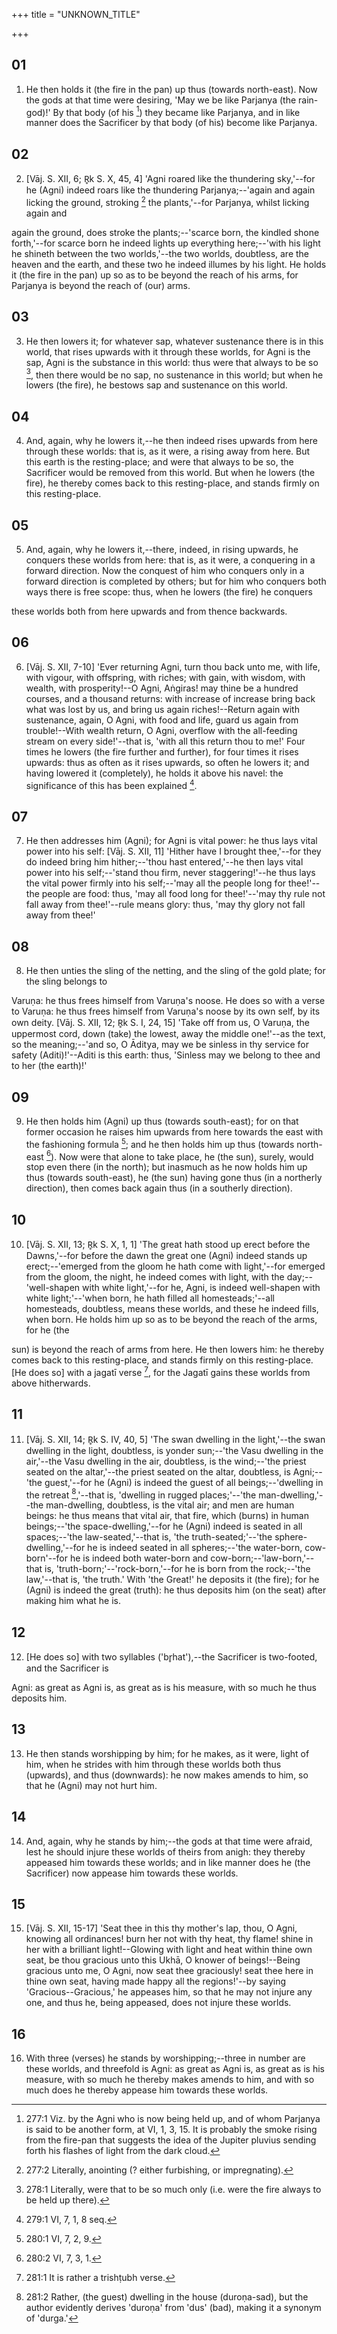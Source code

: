 +++
title = "UNKNOWN_TITLE"

+++


## 01
1. He then holds it (the fire in the pan) up thus (towards north-east). Now the gods at that time were desiring, 'May we be like Parjanya (the rain-god)!' By that body (of his [^egg_528]) they became like Parjanya, and in like manner does the Sacrificer by that body (of his) become like Parjanya.

[^egg_528]: 277:1 Viz. by the Agni who is now being held up, and of whom Parjanya is said to be another form, at VI, 1, 3, 15. It is probably the smoke rising from the fire-pan that suggests the idea of the Jupiter pluvius sending forth his flashes of light from the dark cloud.

## 02
2. [Vāj. S. XII, 6; R̥k S. X, 45, 4] 'Agni roared like the thundering sky,'--for he (Agni) indeed roars like the thundering Parjanya;--'again and again licking the ground, stroking [^egg_529] the plants,'--for Parjanya, whilst licking again and

[^egg_529]: 277:2 Literally, anointing (? either furbishing, or impregnating).

again the ground, does stroke the plants;--'scarce born, the kindled shone forth,'--for scarce born he indeed lights up everything here;--'with his light he shineth between the two worlds,'--the two worlds, doubtless, are the heaven and the earth, and these two he indeed illumes by his light. He holds it (the fire in the pan) up so as to be beyond the reach of his arms, for Parjanya is beyond the reach of (our) arms.

## 03
3. He then lowers it; for whatever sap, whatever sustenance there is in this world, that rises upwards with it through these worlds, for Agni is the sap, Agni is the substance in this world: thus were that always to be so [^egg_530], then there would be no sap, no sustenance in this world; but when he lowers (the fire), he bestows sap and sustenance on this world.

[^egg_530]: 278:1 Literally, were that to be so much only (i.e. were the fire always to be held up there).

## 04
4. And, again, why he lowers it,--he then indeed rises upwards from here through these worlds: that is, as it were, a rising away from here. But this earth is the resting-place; and were that always to be so, the Sacrificer would be removed from this world. But when he lowers (the fire), he thereby comes back to this resting-place, and stands firmly on this resting-place.

## 05
5. And, again, why he lowers it,--there, indeed, in rising upwards, he conquers these worlds from here: that is, as it were, a conquering in a forward direction. Now the conquest of him who conquers only in a forward direction is completed by others; but for him who conquers both ways there is free scope: thus, when he lowers (the fire) he conquers

these worlds both from here upwards and from thence backwards.

## 06
6. [Vāj. S. XII, 7-10] 'Ever returning Agni, turn thou back unto me, with life, with vigour, with offspring, with riches; with gain, with wisdom, with wealth, with prosperity!--O Agni, Aṅgiras! may thine be a hundred courses, and a thousand returns: with increase of increase bring back what was lost by us, and bring us again riches!--Return again with sustenance, again, O Agni, with food and life, guard us again from trouble!--With wealth return, O Agni, overflow with the all-feeding stream on every side!'--that is, 'with all this return thou to me!' Four times he lowers (the fire further and further), for four times it rises upwards: thus as often as it rises upwards, so often he lowers it; and having lowered it (completely), he holds it above his navel: the significance of this has been explained [^egg_531].

[^egg_531]: 279:1 VI, 7, 1, 8 seq.

## 07
7. He then addresses him (Agni); for Agni is vital power: he thus lays vital power into his self: [Vāj. S. XII, 11] 'Hither have I brought thee,'--for they do indeed bring him hither;--'thou hast entered,'--he then lays vital power into his self;--'stand thou firm, never staggering!'--he thus lays the vital power firmly into his self;--'may all the people long for thee!'--the people are food: thus, 'may all food long for thee!'--'may thy rule not fall away from thee!'--rule means glory: thus, 'may thy glory not fall away from thee!'

## 08
8. He then unties the sling of the netting, and the sling of the gold plate; for the sling belongs to

 Varuṇa: he thus frees himself from Varuṇa's noose. He does so with a verse to Varuṇa: he thus frees himself from Varuṇa's noose by its own self, by its own deity. [Vāj. S. XII, 12; R̥k S. I, 24, 15] 'Take off from us, O Varuṇa, the uppermost cord, down (take) the lowest, away the middle one!'--as the text, so the meaning;--'and so, O Āditya, may we be sinless in thy service for safety (Aditi)!'--Aditi is this earth: thus, 'Sinless may we belong to thee and to her (the earth)!'

## 09
9. He then holds him (Agni) up thus (towards south-east); for on that former occasion he raises him upwards from here towards the east with the fashioning formula [^egg_532]; and he then holds him up thus (towards north-east [^egg_533]). Now were that alone to take place, he (the sun), surely, would stop even there (in the north); but inasmuch as he now holds him up thus (towards south-east), he (the sun) having gone thus (in a northerly direction), then comes back again thus (in a southerly direction).

[^egg_532]: 280:1 VI, 7, 2, 9.

[^egg_533]: 280:2 VI, 7, 3, 1.

## 10
10. [Vāj. S. XII, 13; R̥k S. X, 1, 1] 'The great hath stood up erect before the Dawns,'--for before the dawn the great one (Agni) indeed stands up erect;--'emerged from the gloom he hath come with light,'--for emerged from the gloom, the night, he indeed comes with light, with the day;--'well-shapen with white light,'--for he, Agni, is indeed well-shapen with white light;'--'when born, he hath filled all homesteads;'--all homesteads, doubtless, means these worlds, and these he indeed fills, when born. He holds him up so as to be beyond the reach of the arms, for he (the

sun) is beyond the reach of arms from here. He then lowers him: he thereby comes back to this resting-place, and stands firmly on this resting-place. [He does so] with a jagatī verse [^egg_534], for the Jagatī gains these worlds from above hitherwards.

[^egg_534]: 281:1 It is rather a trishṭubh verse.

## 11
11. [Vāj. S. XII, 14; R̥k S. IV, 40, 5] 'The swan dwelling in the light,'--the swan dwelling in the light, doubtless, is yonder sun;--'the Vasu dwelling in the air,'--the Vasu dwelling in the air, doubtless, is the wind;--'the priest seated on the altar,'--the priest seated on the altar, doubtless, is Agni;--'the guest,'--for he (Agni) is indeed the guest of all beings;--'dwelling in the retreat [^egg_535],'--that is, 'dwelling in rugged places;'--'the man-dwelling,'--the man-dwelling, doubtless, is the vital air; and men are human beings: he thus means that vital air, that fire, which (burns) in human beings;--'the space-dwelling,'--for he (Agni) indeed is seated in all spaces;--'the law-seated,'--that is, 'the truth-seated;'--'the sphere-dwelling,'--for he is indeed seated in all spheres;--'the water-born, cow-born'--for he is indeed both water-born and cow-born;--'law-born,'--that is, 'truth-born;'--'rock-born,'--for he is born from the rock;--'the law,'--that is, 'the truth.' With 'the Great!' he deposits it (the fire); for he (Agni) is indeed the great (truth): he thus deposits him (on the seat) after making him what he is.

[^egg_535]: 281:2 Rather, (the guest) dwelling in the house (duroṇa-sad), but the author evidently derives 'duroṇa' from 'dus' (bad), making it a synonym of 'durga.'

## 12
12. [He does so] with two syllables ('br̥hat'),--the Sacrificer is two-footed, and the Sacrificer is

 Agni: as great as Agni is, as great as is his measure, with so much he thus deposits him.

## 13
13. He then stands worshipping by him; for he makes, as it were, light of him, when he strides with him through these worlds both thus (upwards), and thus (downwards): he now makes amends to him, so that he (Agni) may not hurt him.

## 14
14. And, again, why he stands by him;--the gods at that time were afraid, lest he should injure these worlds of theirs from anigh: they thereby appeased him towards these worlds; and in like manner does he (the Sacrificer) now appease him towards these worlds.

## 15
15. [Vāj. S. XII, 15-17] 'Seat thee in this thy mother's lap, thou, O Agni, knowing all ordinances! burn her not with thy heat, thy flame! shine in her with a brilliant light!--Glowing with light and heat within thine own seat, be thou gracious unto this Ukhā, O knower of beings!--Being gracious unto me, O Agni, now seat thee graciously! seat thee here in thine own seat, having made happy all the regions!'--by saying 'Gracious--Gracious,' he appeases him, so that he may not injure any one, and thus he, being appeased, does not injure these worlds.

## 16
16. With three (verses) he stands by worshipping;--three in number are these worlds, and threefold is Agni: as great as Agni is, as great as is his measure, with so much he thereby makes amends to him, and with so much does he thereby appease him towards these worlds.

